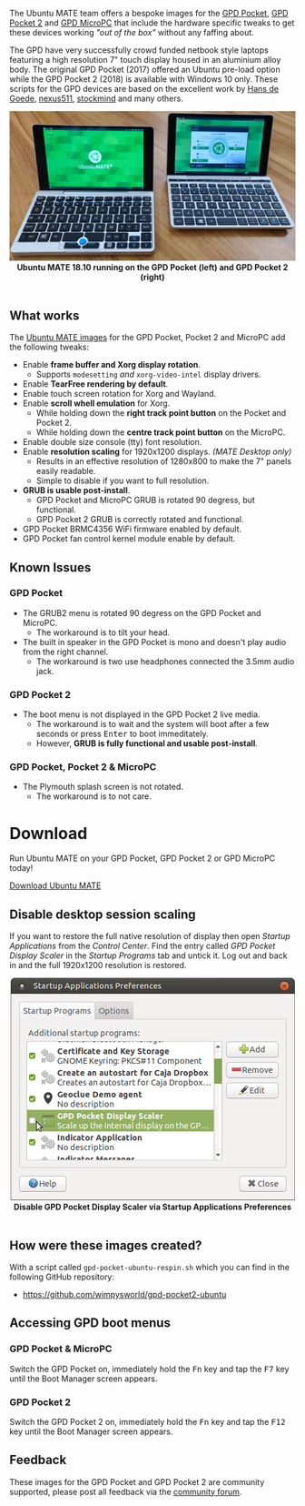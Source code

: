 <!--
.. title: Ubuntu MATE for the GPD Pocket and GPD Pocket 2
.. slug: gpd-pocket
.. date: 2018-10-17 17:00:00 UTC
.. tags: Ubuntu,MATE,GPD Pocket,GPD Pocket 2,download
.. link:
.. description: Ubuntu MATE for the GPD Pocket and GPD Pocket 2
.. type: text
.. author: Martin Wimpress
-->

The Ubuntu MATE team offers a bespoke images for the
[GPD Pocket](https://gpd.hk/gpdpocket), [GPD Pocket 2](https://gpd.hk/gpdpocket2)
and [GPD MicroPC](https://gpd.hk/gpdmicropc)
that include the hardware specific tweaks to get these devices working
*"out of the box"* without any faffing about.

The GPD have very successfully crowd funded netbook style laptops 
featuring a high resolution 7" touch display housed in an aluminium alloy 
body. The original GPD Pocket (2017) offered an Ubuntu pre-load option while 
the GPD Pocket 2 (2018) is available with Windows 10 only. These scripts for
the GPD devices are based on the excellent work by
[Hans de Goede](https://hansdegoede.livejournal.com/),
[nexus511](https://apt.nexus511.net/), 
[stockmind](https://github.com/stockmind/gpd-pocket-ubuntu-respin) and many 
others.

<div align="center">
  <img src="/gallery/blog/gpd-pockets.jpg" /></a><br />
  <b>Ubuntu MATE 18.10 running on the GPD Pocket (left) and GPD Pocket 2 (right)</b>
</div>
<br />

## What works

The [Ubuntu MATE images](https://ubuntu-mate.org/gpd-pocket) for the GPD
Pocket, Pocket 2 and MicroPC add the following tweaks:

  * Enable **frame buffer and Xorg display rotation**.
    * Supports `modesetting` *and* `xorg-video-intel` display drivers.
  * Enable **TearFree rendering by default**.
  * Enable touch screen rotation for Xorg and Wayland.  
  * Enable **scroll whell emulation** for Xorg.
    * While holding down the **right track point button** on the Pocket and Pocket 2.
    * While holding down the **centre track point button** on the MicroPC.
  * Enable double size console (tty) font resolution.
  * Enable **resolution scaling** for 1920x1200 displays. *(MATE Desktop only)*
    * Results in an effective resolution of 1280x800 to make the 7" panels easily readable.
    * Simple to disable if you want to full resolution.
  * **GRUB is usable post-install**.
    * GPD Pocket and MicroPC GRUB is rotated 90 degress, but functional.
    * GPD Pocket 2 GRUB is correctly rotated and functional.
  * GPD Pocket BRMC4356 WiFi firmware enabled by default.
  * GPD Pocket fan control kernel module enable by default.

## Known Issues

### GPD Pocket

  * The GRUB2 menu is rotated 90 degress on the GPD Pocket and MicroPC.
    * The workaround is to tilt your head.
  * The built in speaker in the GPD Pocket is mono and doesn't play audio from the right channel.
    * The workaround is two use headphones connected the 3.5mm audio jack.

### GPD Pocket 2

  * The boot menu is not displayed in the GPD Pocket 2 live media.
    * The workaround is to wait and the system will boot after a few seconds or press <kbd>Enter</kbd> to boot immeditately.
    * However, **GRUB is fully functional and usable post-install**.

### GPD Pocket, Pocket 2 & MicroPC

  * The Plymouth splash screen is not rotated.
    * The workaround is to not care.

<div class="bs-component">
  <div class="jumbotron">
    <h1>Download</h1>
      <p>Run Ubuntu MATE on your GPD Pocket, GPD Pocket 2 or GPD MicroPC today!</p>
      <a href="/download/" class="btn btn-primary btn-lg">Download Ubuntu MATE</a>
      </p>
    </div>
</div>

## Disable desktop session scaling

If you want to restore the full native resolution of display then open
*Startup Applications* from the *Control Center*. Find the entry called
*GPD Pocket Display Scaler* in the *Startup Programs* tab and untick it.
Log out and back in and the full 1920x1200 resolution is restored.

<div align="center">
  <img src="/gallery/blog/gpd-pocket-display-scaler.png" /></a><br />
  <b>Disable GPD Pocket Display Scaler via Startup Applications Preferences</b>
</div>
<br />

## How were these images created?

With a script called `gpd-pocket-ubuntu-respin.sh` which you can find in the 
following GitHub repository:

  * <https://github.com/wimpysworld/gpd-pocket2-ubuntu>

## Accessing GPD boot menus

### GPD Pocket & MicroPC

Switch the GPD Pocket on, immediately hold the <kbd>Fn</kbd> key and tap the <kbd>F7</kbd> key until the Boot Manager screen appears.

### GPD Pocket 2

Switch the GPD Pocket 2 on, immediately hold the <kbd>Fn</kbd> key and tap the <kbd>F12</kbd> key until the Boot Manager screen appears.

## Feedback

These images for the GPD Pocket and GPD Pocket 2 are community supported,
please post all feedback via the [community forum](https://ubuntu-mate.community/).